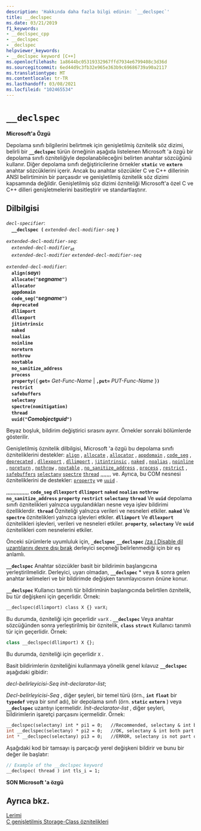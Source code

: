 ```yaml
---
description: 'Hakkında daha fazla bilgi edinin: `__declspec`'
title: __declspec
ms.date: 03/21/2019
f1_keywords:
- __declspec_cpp
- __declspec
- _declspec
helpviewer_keywords:
- __declspec keyword [C++]
ms.openlocfilehash: 1a8644bc05319332967ffd7934e6799408c3d36d
ms.sourcegitcommit: 6ed44d9c3fb32e965e363b9c69686739a90a2117
ms.translationtype: MT
ms.contentlocale: tr-TR
ms.lasthandoff: 03/08/2021
ms.locfileid: "102465534"
---
```

# `__declspec`

**Microsoft'a Özgü**

Depolama sınıfı bilgilerini belirtmek için genişletilmiş öznitelik söz dizimi, belirli bir **`__declspec`** türün örneğinin aşağıda listelenen Microsoft 'a özgü bir depolama sınıfı özniteliğiyle depolanabileceğini belirten anahtar sözcüğünü kullanır. Diğer depolama sınıfı değiştiricilerine örnekler **`static`** ve **`extern`** anahtar sözcüklerini içerir. Ancak bu anahtar sözcükler C ve C++ dillerinin ANSI belirtiminin bir parçasıdır ve genişletilmiş öznitelik söz dizimi kapsamında değildir. Genişletilmiş söz dizimi özniteliği Microsoft'a özel C ve C++ dilleri genişletmelerini basitleştirir ve standartlaştırır.

## <a name="grammar"></a>Dilbilgisi

*`decl-specifier`*:\
&emsp;**`__declspec (`**  *`extended-decl-modifier-seq`*  **`)`**

*`extended-decl-modifier-seq`*:\
&emsp;*`extended-decl-modifier`*<sub>et</sub>\
&emsp;*`extended-decl-modifier`* *`extended-decl-modifier-seq`*

*`extended-decl-modifier`*:\
&emsp;**`align(`***sayı***`)`**\
&emsp;**`allocate("`***segname***`")`**\
&emsp;**`allocator`**\
&emsp;**`appdomain`**\
&emsp;**`code_seg("`***segname***`")`**\
&emsp;**`deprecated`**\
&emsp;**`dllimport`**\
&emsp;**`dllexport`**\
&emsp;**`jitintrinsic`**\
&emsp;**`naked`**\
&emsp;**`noalias`**\
&emsp;**`noinline`**\
&emsp;**`noreturn`**\
&emsp;**`nothrow`**\
&emsp;**`novtable`**\
&emsp;**`no_sanitize_address`**\
&emsp;**`process`**\
&emsp;**`property(`**{ **`get=`** _Get-Func-Name_ &#124; **`,put=`** _PUT-Func-Name_ }**`)`**\
&emsp;**`restrict`**\
&emsp;**`safebuffers`**\
&emsp;**`selectany`**\
&emsp;**`spectre(nomitigation)`**\
&emsp;**`thread`**\
&emsp;**`uuid("`***Comobjectguid***`")`**

Beyaz boşluk, bildirim değiştirici sırasını ayırır. Örnekler sonraki bölümlerde gösterilir.

Genişletilmiş öznitelik dilbilgisi, Microsoft 'a özgü bu depolama sınıfı özniteliklerini destekler: [`align`](../cpp/align-cpp.md) , [`allocate`](../cpp/allocate.md) , [`allocator`](../cpp/allocator.md) , [`appdomain`](../cpp/appdomain.md) , [`code_seg`](../cpp/code-seg-declspec.md) , [`deprecated`](../cpp/deprecated-cpp.md) , [`dllexport`](../cpp/dllexport-dllimport.md) , [`dllimport`](../cpp/dllexport-dllimport.md) , [`jitintrinsic`](../cpp/jitintrinsic.md) , [`naked`](../cpp/naked-cpp.md) , [`noalias`](../cpp/noalias.md) , [`noinline`](../cpp/noinline.md) , [`noreturn`](../cpp/noreturn.md) , [`nothrow`](../cpp/nothrow-cpp.md) , [`novtable`](../cpp/novtable.md) , [`no_sanitize_address`](../cpp/no-sanitize-address.md) , [`process`](../cpp/process.md) , [`restrict`](../cpp/restrict.md) , [`safebuffers`](../cpp/safebuffers.md) [`selectany`](../cpp/selectany.md) [`spectre`](../cpp/spectre.md) [`thread`](../cpp/thread.md) ,,,,,,, ve. Ayrıca, bu COM nesnesi özniteliklerini de destekler: [`property`](../cpp/property-cpp.md) ve [`uuid`](../cpp/uuid-cpp.md) .

,,,,,,,,,,,,,,, **`code_seg`** **`dllexport`** **`dllimport`** **`naked`** **`noalias`** **`nothrow`** **`no_sanitize_address`** **`property`** **`restrict`** **`selectany`** **`thread`** Ve **`uuid`** depolama sınıfı öznitelikleri yalnızca uygulandıkları nesne veya işlev bildirimi özelliklerdir. **`thread`** Özniteliği yalnızca verileri ve nesneleri etkiler. **`naked`** Ve **`spectre`** öznitelikleri yalnızca işlevleri etkiler. **`dllimport`** Ve **`dllexport`** öznitelikleri işlevleri, verileri ve nesneleri etkiler. **`property`**, **`selectany`** Ve **`uuid`** öznitelikleri com nesnelerini etkiler.

Önceki sürümlerle uyumluluk için, **`_declspec`** **`__declspec`** [/za \( Disable dil uzantılarını devre dışı bırak](../build/reference/za-ze-disable-language-extensions.md) derleyici seçeneği belirlenmediği için bir eş anlamlı.

**`__declspec`** Anahtar sözcükler basit bir bildirimin başlangıcına yerleştirilmelidir. Derleyici, uyarı olmadan, **`__declspec`** * veya & sonra gelen anahtar kelimeleri ve bir bildirimde değişken tanımlayıcısının önüne konur.

**`__declspec`** Kullanıcı tanımlı tür bildiriminin başlangıcında belirtilen öznitelik, bu tür değişkeni için geçerlidir. Örnek:

```cpp
__declspec(dllimport) class X {} varX;
```

Bu durumda, özniteliği için geçerlidir `varX` . **`__declspec`** Veya anahtar sözcüğünden sonra yerleştirilmiş bir öznitelik, **`class`** **`struct`** Kullanıcı tanımlı tür için geçerlidir. Örnek:

```cpp
class __declspec(dllimport) X {};
```

Bu durumda, özniteliği için geçerlidir `X` .

Basit bildirimlerin özniteliğini kullanmaya yönelik genel kılavuz **`__declspec`** aşağıdaki gibidir:

*decl-belirleyicisi-Seq* *init-declarator-list*;

*Decl-belirleyicisi-Seq* , diğer şeyleri, bir temel türü (örn., **`int`** **`float`** bir **`typedef`** veya bir sınıf adı), bir depolama sınıfı (örn. **`static`** **`extern`** ) veya **`__declspec`** uzantıyı içermelidir. *İnit-declarator-list* , diğer şeyleri, bildirimlerin işaretçi parçasını içermelidir. Örnek:

```cpp
__declspec(selectany) int * pi1 = 0;   //Recommended, selectany & int both part of decl-specifier
int __declspec(selectany) * pi2 = 0;   //OK, selectany & int both part of decl-specifier
int * __declspec(selectany) pi3 = 0;   //ERROR, selectany is not part of a declarator
```

Aşağıdaki kod bir tamsayı iş parçacığı yerel değişkeni bildirir ve bunu bir değer ile başlatır:

```cpp
// Example of the __declspec keyword
__declspec( thread ) int tls_i = 1;
```

**SON Microsoft 'a özgü**

## <a name="see-also"></a>Ayrıca bkz.

[Lerimi](../cpp/keywords-cpp.md)\
[C genişletilmiş Storage-Class öznitelikleri](../c-language/c-extended-storage-class-attributes.md)
